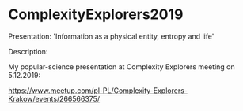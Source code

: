 # ComplexityExplorers2019
Presentation: 'Information as a physical entity, entropy and life'

Description:

My popular-science presentation at Complexity Explorers meeting on 5.12.2019:

https://www.meetup.com/pl-PL/Complexity-Explorers-Krakow/events/266566375/
